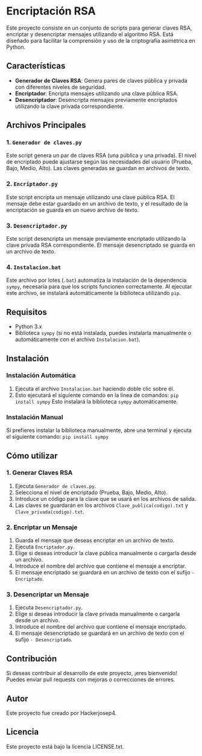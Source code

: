 # Encriptación RSA

Este proyecto consiste en un conjunto de scripts para generar claves RSA, encriptar y desencriptar mensajes utilizando el algoritmo RSA. Está diseñado para facilitar la comprensión y uso de la criptografía asimétrica en Python.

## Características

- **Generador de Claves RSA**: Genera pares de claves pública y privada con diferentes niveles de seguridad.
- **Encriptador**: Encripta mensajes utilizando una clave pública RSA.
- **Desencriptador**: Desencripta mensajes previamente encriptados utilizando la clave privada correspondiente.

## Archivos Principales

### 1. `Generador de claves.py`
Este script genera un par de claves RSA (una pública y una privada). El nivel de encriptado puede ajustarse según las necesidades del usuario (Prueba, Bajo, Medio, Alto). Las claves generadas se guardan en archivos de texto.

### 2. `Encriptador.py`
Este script encripta un mensaje utilizando una clave pública RSA. El mensaje debe estar guardado en un archivo de texto, y el resultado de la encriptación se guarda en un nuevo archivo de texto.

### 3. `Desencriptador.py`
Este script desencripta un mensaje previamente encriptado utilizando la clave privada RSA correspondiente. El mensaje desencriptado se guarda en un archivo de texto.

### 4. `Instalacion.bat`
Este archivo por lotes (`.bat`) automatiza la instalación de la dependencia `sympy`, necesaria para que los scripts funcionen correctamente. Al ejecutar este archivo, se instalará automáticamente la biblioteca utilizando `pip`.

## Requisitos

- Python 3.x
- Biblioteca `sympy` (si no está instalada, puedes instalarla manualmente o automáticamente con el archivo `Instalacion.bat`).

## Instalación

### Instalación Automática

1. Ejecuta el archivo `Instalacion.bat` haciendo doble clic sobre él.
2. Esto ejecutará el siguiente comando en la línea de comandos:
```pip install sympy```
Esto instalará la biblioteca `sympy` automáticamente.

### Instalación Manual

Si prefieres instalar la biblioteca manualmente, abre una terminal y ejecuta el siguiente comando:
```pip install sympy```


## Cómo utilizar

### 1. Generar Claves RSA
1. Ejecuta `Generador de claves.py`.
2. Selecciona el nivel de encriptado (Prueba, Bajo, Medio, Alto).
3. Introduce un código para la clave que se usará en los archivos de salida.
4. Las claves se guardarán en los archivos `Clave_publica(codigo).txt` y `Clave_privada(codigo).txt`.

### 2. Encriptar un Mensaje
1. Guarda el mensaje que deseas encriptar en un archivo de texto.
2. Ejecuta `Encriptador.py`.
3. Elige si deseas introducir la clave pública manualmente o cargarla desde un archivo.
4. Introduce el nombre del archivo que contiene el mensaje a encriptar.
5. El mensaje encriptado se guardará en un archivo de texto con el sufijo `- Encriptado`.

### 3. Desencriptar un Mensaje
1. Ejecuta `Desencriptador.py`.
2. Elige si deseas introducir la clave privada manualmente o cargarla desde un archivo.
3. Introduce el nombre del archivo que contiene el mensaje encriptado.
4. El mensaje desencriptado se guardará en un archivo de texto con el sufijo `- Desencriptado`.

## Contribución

Si deseas contribuir al desarrollo de este proyecto, ¡eres bienvenido! Puedes enviar pull requests con mejoras o correcciones de errores.

## Autor

Este proyecto fue creado por Hackerjosep4.

## Licencia

Este proyecto está bajo la licencia LICENSE.txt.